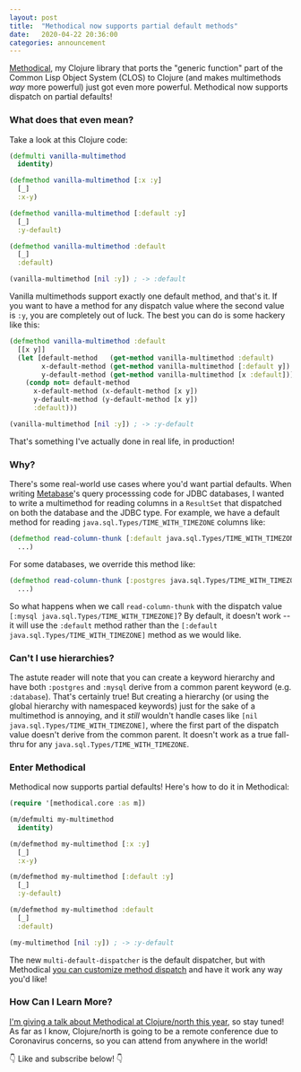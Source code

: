 ```yaml
---
layout: post
title:  "Methodical now supports partial default methods"
date:   2020-04-22 20:36:00
categories: announcement
---
```


[Methodical](https://github.com/camsaul/methodical), my Clojure library that ports the "generic function" part of the
Common Lisp Object System (CLOS) to Clojure (and makes multimethods *way* more powerful) just got even more powerful.
Methodical now supports dispatch on partial defaults!

### What does that even mean?

Take a look at this Clojure code:

```clj
(defmulti vanilla-multimethod
  identity)

(defmethod vanilla-multimethod [:x :y]
  [_]
  :x-y)

(defmethod vanilla-multimethod [:default :y]
  [_]
  :y-default)

(defmethod vanilla-multimethod :default
  [_]
  :default)

(vanilla-multimethod [nil :y]) ; -> :default
```

Vanilla multimethods support exactly one default method, and that's it. If you want to have a method for any dispatch
value where the second value is `:y`, you are completely out of luck. The best you can do is some hackery like this:

```clj
(defmethod vanilla-multimethod :default
  [[x y]]
  (let [default-method   (get-method vanilla-multimethod :default)
        x-default-method (get-method vanilla-multimethod [:default y])
        y-default-method (get-method vanilla-multimethod [x :default])]
    (condp not= default-method
      x-default-method (x-default-method [x y])
      y-default-method (y-default-method [x y])
      :default)))

(vanilla-multimethod [nil :y]) ; -> :y-default
```

That's something I've actually done in real life, in production!

### Why?

There's some real-world use cases where you'd want partial defaults. When writing
[Metabase](https://github.com/metabase/metabase/)'s query processsing code for JDBC databases, I wanted to write a
multimethod for reading columns in a `ResultSet` that dispatched on both the database and the JDBC type. For example,
we have a default method for reading `java.sql.Types/TIME_WITH_TIMEZONE` columns like:

```clj
(defmethod read-column-thunk [:default java.sql.Types/TIME_WITH_TIMEZONE]
  ...)
```

For some databases, we override this method like:

```clj
(defmethod read-column-thunk [:postgres java.sql.Types/TIME_WITH_TIMEZONE]
  ...)
```

So what happens when we call `read-column-thunk` with the dispatch value `[:mysql java.sql.Types/TIME_WITH_TIMEZONE]`?
By default, it doesn't work -- it will use the `:default` method rather than the `[:default java.sql.Types/TIME_WITH_TIMEZONE]` method
as we would like.

### Can't I use hierarchies?

The astute reader will note that you can create a keyword hierarchy and have both `:postgres` and `:mysql` derive from
a common parent keyword (e.g. `:database`). That's certainly true! But creating a hierarchy (or using the global
hierarchy with namespaced keywords) just for the sake of a multimethod is annoying, and it *still* wouldn't handle cases
like `[nil java.sql.Types/TIME_WITH_TIMEZONE]`, where the first part of the dispatch value doesn't derive from the
common parent. It doesn't work as a true fall-thru for any `java.sql.Types/TIME_WITH_TIMEZONE`.

### Enter Methodical

Methodical now supports partial defaults! Here's how to do it in Methodical:

```clj
(require '[methodical.core :as m])

(m/defmulti my-multimethod
  identity)

(m/defmethod my-multimethod [:x :y]
  [_]
  :x-y)

(m/defmethod my-multimethod [:default :y]
  [_]
  :y-default)

(m/defmethod my-multimethod :default
  [_]
  :default)

(my-multimethod [nil :y]) ; -> :y-default
```

The new `multi-default-dispatcher` is the default dispatcher, but with Methodical [you can customize method
dispatch](https://github.com/camsaul/methodical#advanced-customization) and have it work any way you'd like!

### How Can I Learn More?

[I'm giving a talk about Methodical at Clojure/north this year](https://clojurenorth.com/cam-saul.html), so stay
tuned! As far as I know, Clojure/north is going to be a remote conference due to Coronavirus concerns, so you can
attend from anywhere in the world!

👇 Like and subscribe below! 👇
